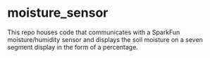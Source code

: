 # moisture_sensor

This repo houses code that communicates with a SparkFun moisture/humidity sensor and displays the soil moisture on a seven segment display in the form of a percentage. 
